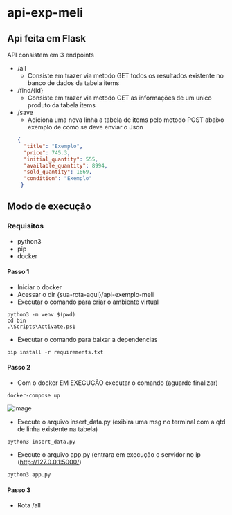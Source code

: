 # api-exp-meli
## Api feita em Flask

API consistem em 3 endpoints
* /all
  * Consiste em trazer via metodo GET todos os resultados existente no banco de dados da tabela items
* /find/{id}
  * Consiste em trazer via metodo GET as informações de um unico produto da tabela items
* /save
  * Adiciona uma nova linha a tabela de items pelo metodo POST abaixo exemplo de como se deve enviar o Json
  ~~~json
  {
    "title": "Exemplo",
    "price": 745.3,
    "initial_quantity": 555,
    "available_quantity": 8994,
    "sold_quantity": 1669,
    "condition": "Exemplo"
   }
  ~~~
## Modo de execução
### Requisitos
* python3
 * pip
* docker
#### Passo 1
* Iniciar o docker
* Acessar o dir {sua-rota-aqui}/api-exemplo-meli
* Executar o comando para criar o ambiente virtual
~~~shell
python3 -m venv $(pwd)
cd bin
.\Scripts\Activate.ps1
~~~
* Executar o comando para baixar a dependencias
~~~shell
pip install -r requirements.txt
~~~
#### Passo 2
* Com o docker EM EXECUÇÃO executar o comando (aguarde finalizar)
~~~shell
docker-compose up
~~~
![image](https://user-images.githubusercontent.com/34031758/150211511-5ab4f198-06c7-4336-a687-afc202e904ec.png)
* Execute o arquivo insert_data.py (exibira uma msg no terminal com a qtd de linha existente na tabela)
~~~shell
python3 insert_data.py
~~~
* Execute o arquivo app.py (entrara em execução o servidor no ip (http://127.0.0.1:5000/)
~~~shell
python3 app.py
~~~
#### Passo 3
* Rota /all
